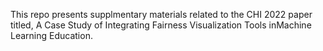 This repo presents supplmentary materials related to the CHI 2022 paper titled, A Case Study of Integrating Fairness Visualization Tools inMachine Learning Education. 
